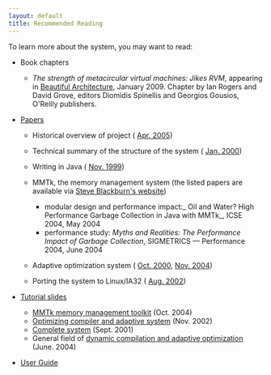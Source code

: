 ```yaml
---
layout: default 
title: Recommended Reading
---
```


To learn more about the system, you may want to read:

- Book chapters  

  - _The strength of metacircular virtual machines: Jikes RVM_, appearing in [Beautiful Architecture](http://oreilly.com/catalog/9780596517984/), January 2009. Chapter by Ian Rogers and David Grove, editors Diomidis Spinellis and Georgios Gousios, O'Reilly publishers.

- [Papers](/Resources/Publications/)

  - Historical overview of project ( [Apr. 2005](/Resources/Publications#Publications-rvmoss))
  - Technical summary of the structure of the system ( [Jan. 2000](/Resources/Publications#Publications-jalapeno))
  - Writing in Java ( [Nov. 1999](/Resources/Publications#Publications-jalapenoinjava))
  - MMTk, the memory management system (the listed papers are available via [Steve Blackburn's website](http://users.cecs.anu.edu.au/~steveb/publications))  

    - modular design and performance impact:_ Oil and Water? High Performance Garbage Collection in Java with MMTk_, ICSE 2004, May 2004
    - performance study: _Myths and Realities: The Performance Impact of Garbage Collection_, SIGMETRICS — Performance 2004, June 2004

  - Adaptive optimization system ( [Oct. 2000](/Resources/Publications#Publications-aos), [Nov. 2004](http://domino.research.ibm.com/library/cyberdig.nsf/1e4115aea78b6e7c85256b360066f0d4/30c2b5bb5352443885256f550066b5c1%21OpenDocument))
  - Porting the system to Linux/IA32 ( [Aug. 2002](/Resources/Publications#Publications-port))

- [Tutorial slides](/Resources/Presentations)  

  - [MMTk memory management toolkit](/Resources/Presentations#Presentations-mmtk) (Oct. 2004)
  - [Optimizing compiler and adaptive system](attachments/74737/229707442.pdf) (Nov. 2002)
  - [Complete system](/Resources/Presentations#Presentations-rvm) (Sept. 2001)
  - General field of [dynamic compilation and adaptive optimization](/Resources/Presentations#Presentations-dynamic-compilation) (June. 2004)

- [User Guide](/UserGuide/)
